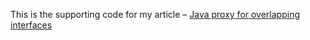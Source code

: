 This is the supporting code for my article – [Java proxy for overlapping interfaces](https://medium.com/@denissudak/java-proxy-for-overlapping-interfaces-6a019ff2ef31)
